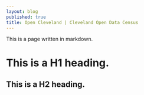 ```yaml
---
layout: blog
published: true
title: Open Cleveland | Cleveland Open Data Census
---
```

This is a page written in markdown.
# This is a H1 heading.
## This is a H2 heading.

